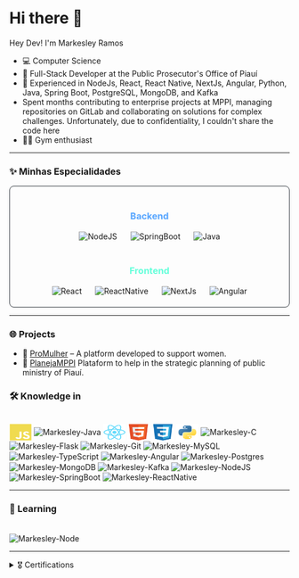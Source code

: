 # Hi there 👋

Hey Dev! I'm Markesley Ramos

- 💻 Computer Science
- 🔭 Full-Stack Developer at the Public Prosecutor's Office of Piauí
- 🚀 Experienced in NodeJs, React, React Native, NextJs, Angular, Python, Java, Spring Boot, PostgreSQL, MongoDB, and Kafka
- Spent months contributing to enterprise projects at MPPI, managing repositories on GitLab and collaborating on solutions for complex challenges. Unfortunately, due to confidentiality, I couldn't share the code here
- 🏋️‍♂️ Gym enthusiast

---

### ✨ Minhas Especialidades

<div style="display: flex; justify-content: space-around; flex-wrap: wrap; gap: 20px; padding: 20px; border: 1px solid #30363d; border-radius: 8px;">
  <div style="text-align: center;">
    <h3 style="color: #58a6ff;">Backend</h3>
    <img align="center" alt="NodeJS" height="50" src="https://cdn.jsdelivr.net/gh/devicons/devicon/icons/nodejs/nodejs-original.svg" style="margin: 0 10px;">
    <img align="center" alt="SpringBoot" height="50" src="https://cdn.jsdelivr.net/gh/devicons/devicon/icons/spring/spring-original.svg" style="margin: 0 10px;">
    <img align="center" alt="Java" height="50" src="https://cdn.jsdelivr.net/gh/devicons/devicon/icons/java/java-original.svg" style="margin: 0 10px;">
  </div>
  <div style="text-align: center;">
    <h3 style="color: #64ffda;">Frontend</h3>
    <img align="center" alt="React" height="50" src="https://cdn.jsdelivr.net/gh/devicons/devicon/icons/react/react-original.svg" style="margin: 0 10px;">
    <img align="center" alt="ReactNative" height="50" src="https://cdn.jsdelivr.net/gh/devicons/devicon/icons/reactnative/reactnative-original.svg" style="margin: 0 10px;">
    <img align="center" alt="NextJs" height="50" src="https://cdn.jsdelivr.net/gh/devicons/devicon/icons/nextjs/nextjs-original.svg" style="margin: 0 10px;">
    <img align="center" alt="Angular" height="50" src="https://cdn.jsdelivr.net/gh/devicons/devicon/icons/angular/angular-original.svg" style="margin: 0 10px;">
  </div>
</div>

---

### 🌐 Projects
- 🔗 [ProMulher](https://promulher.mppi.mp.br/login) – A platform developed to support women.
- 🔗 [PlanejaMPPI](https://appcti.mppi.mp.br/mppiplaneja/login) Plataform to help in the strategic planning of public ministry of Piauí.

### 🛠 Knowledge in

<div style="display: inline_block"><br>
  <img align="center" alt="Markesley-Js" height="30" width="40" src="https://raw.githubusercontent.com/devicons/devicon/master/icons/javascript/javascript-plain.svg">
  <img align="center" alt="Markesley-Java" height="30" width="40" src="https://cdn.jsdelivr.net/gh/devicons/devicon/icons/java/java-original-wordmark.svg">
  <img align="center" alt="Markesley-React" height="30" width="40" src="https://raw.githubusercontent.com/devicons/devicon/master/icons/react/react-original.svg">
  <img align="center" alt="Markesley-HTML" height="30" width="40" src="https://raw.githubusercontent.com/devicons/devicon/master/icons/html5/html5-original.svg">
  <img align="center" alt="Markesley-CSS" height="30" width="40" src="https://raw.githubusercontent.com/devicons/devicon/master/icons/css3/css3-original.svg">
  <img align="center" alt="Markesley-Python" height="30" width="40" src="https://raw.githubusercontent.com/devicons/devicon/master/icons/python/python-original.svg">
  <img align="center" alt="Markesley-C" height="30" width="40" src="https://cdn.jsdelivr.net/gh/devicons/devicon/icons/c/c-original.svg">
  <img align="center" alt="Markesley-Flask" height="30" width="40" src="https://cdn.jsdelivr.net/gh/devicons/devicon/icons/flask/flask-original-wordmark.svg">
  <img align="center" alt="Markesley-Git" height="30" width="40" src="https://cdn.jsdelivr.net/gh/devicons/devicon/icons/git/git-original.svg">
  <img align="center" alt="Markesley-MySQL" height="30" width="40" src="https://cdn.jsdelivr.net/gh/devicons/devicon/icons/mysql/mysql-original.svg">
  <img align="center" alt="Markesley-TypeScript" height="30" width="40" src="https://cdn.jsdelivr.net/gh/devicons/devicon@latest/icons/typescript/typescript-original.svg">
  <img align="center" alt="Markesley-Angular" height="30" width="40" src="https://cdn.jsdelivr.net/gh/devicons/devicon@latest/icons/angular/angular-original.svg">
  <img align="center" alt="Markesley-Postgres" height="30" width="40" src="https://cdn.jsdelivr.net/gh/devicons/devicon@latest/icons/postgresql/postgresql-original.svg">
  <img align="center" alt="Markesley-MongoDB" height="30" width="40" src="https://cdn.jsdelivr.net/gh/devicons/devicon@latest/icons/mongodb/mongodb-original.svg">
  <img align="center" alt="Markesley-Kafka" height="30" width="40" src="https://cdn.jsdelivr.net/gh/devicons/devicon/icons/apachekafka/apachekafka-original.svg">
  <img align="center" alt="Markesley-NodeJS" height="30" width="40" src="https://cdn.jsdelivr.net/gh/devicons/devicon/icons/nodejs/nodejs-original.svg">
   <img align="center" alt="Markesley-SpringBoot" height="30" width="40" src="https://cdn.jsdelivr.net/gh/devicons/devicon/icons/spring/spring-original.svg">
    <img align="center" alt="Markesley-ReactNative" height="30" width="40" src="https://cdn.jsdelivr.net/gh/devicons/devicon/icons/reactnative/reactnative-original.svg">
</div>

---

### 🧠 Learning
<div style="display: inline_block"><br>
  <img align="center" alt="Markesley-Node" height="30" width="40" src="https://cdn.jsdelivr.net/gh/devicons/devicon@latest/icons/nodejs/nodejs-original-wordmark.svg">
</div>

---

<div align="center">
  <div align="left">
    <details>
      <summary>🎖️ Certifications</summary>
      <ul>
</ul>
    </details>
  </div>
</div>
